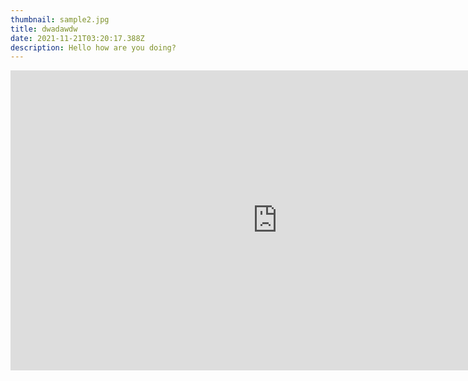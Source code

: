 ```yaml
---
thumbnail: sample2.jpg
title: dwadawdw
date: 2021-11-21T03:20:17.388Z
description: Hello how are you doing?
---
```

<iframe width="853" height="480" src="https://www.youtube.com/embed/7xNGZPNQaPM?autoplay=1" title="YouTube video player" frameborder="0" allow="accelerometer; autoplay; clipboard-write; encrypted-media; gyroscope; picture-in-picture" allowfullscreen></iframe>